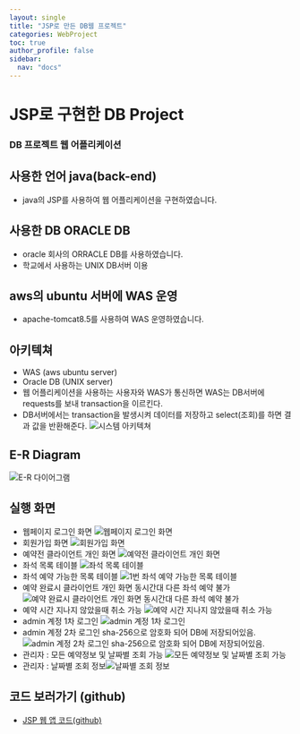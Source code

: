 ```yaml
---
layout: single
title: "JSP로 만든 DB웹 프로젝트"
categories: WebProject
toc: true
author_profile: false
sidebar:
  nav: "docs"
---
```

# JSP로 구현한 DB Project
### DB 프로젝트 웹 어플리케이션
## 사용한 언어 java(back-end)
- java의 JSP를 사용하여 웹 어플리케이션을 구현하였습니다.

## 사용한 DB ORACLE DB
- oracle 회사의 ORRACLE DB를 사용하였습니다.
- 학교에서 사용하는 UNIX DB서버 이용

## aws의 ubuntu 서버에 WAS 운영
- apache-tomcat8.5를 사용하여 WAS 운영하였습니다.

## 아키텍쳐
- WAS (aws ubuntu server)
- Oracle DB (UNIX server)
- 웹 어플리케이션을 사용하는 사용자와 WAS가 통신하면 WAS는 DB서버에 requests를 보내 transaction을 이르킨다.
- DB서버에서는 transaction을 발생시켜 데이터를 저장하고 select(조회)를 하면 결과 값을 반환해준다.
![시스템 아키텍쳐](https://github.com/hanmin0512/my_project/assets/37041208/a7e95c6b-2387-47aa-a886-7c775393c6dd)

## E-R Diagram

![E-R 다이어그램](https://github.com/hanmin0512/my_project/assets/37041208/1aaf53c7-daa3-4e72-9635-9d0c5a73660a)

## 실행 화면
- 웹페이지 로그인 화면 ![웹페이지 로그인 화면](https://github.com/hanmin0512/my_project/assets/37041208/0f31c5e0-ef8d-44dc-b9ef-acf2c5f21fc6)
- 회원가입 화면 ![회원가입 화면](https://github.com/hanmin0512/my_project/assets/37041208/fbdd83a7-e319-4ea5-ab25-76fdf821c8bc)
- 예약전 클라이언트 개인 화면 ![예약전 클라이언트 개인 화면](https://github.com/hanmin0512/my_project/assets/37041208/5dfe4db9-87b5-4bc7-8b20-cbb283ad5d65)
- 좌석 목록 테이블 ![좌석 목록 테이블](https://github.com/hanmin0512/my_project/assets/37041208/0766d2c2-4efc-4dce-8747-31bdf69a03ef)
- 좌석 예약 가능한 목록 테이블 ![1번 좌석 예약 가능한 목록 테이블](https://github.com/hanmin0512/my_project/assets/37041208/212c9439-61b8-48e7-b0ef-a334d4b5a368)
- 예약 완료시 클라이언트 개인 화면 동시간대 다른 좌석 예약 불가 ![예약 완료시 클라이언트 개인 화면 동시간대 다른 좌석 예약 불가](https://github.com/hanmin0512/my_project/assets/37041208/184f67b5-a530-46b3-b084-13367bec3db3)
- 예약 시간 지나지 않았을때 취소 가능 ![예약 시간 지나지 않았을때 취소 가능](https://github.com/hanmin0512/my_project/assets/37041208/2f282013-88c5-4c63-9721-ac764e2bc1cd)
- admin 계정 1차 로그인 ![admin 계정 1차 로그인](https://github.com/hanmin0512/my_project/assets/37041208/5de00c02-eafe-4f75-a048-b12989c9de4d)
- admin 계정 2차 로그인 sha-256으로 암호화 되어 DB에 저장되어있음. ![admin 계정 2차 로그인 sha-256으로 암호화 되어 DB에 저장되어있음.](https://github.com/hanmin0512/my_project/assets/37041208/85bf8b2e-b963-4d46-b7a6-baebd7386081)
- 관리자 : 모든 예약정보 및 날짜별 조회 가능 ![모든 예약정보 및 날짜별 조회 가능](https://github.com/hanmin0512/my_project/assets/37041208/7c40681b-9b56-4dd9-9eb1-91553887fd39)
- 관리자 : 날짜별 조회 정보![날짜별 조회 정보](https://github.com/hanmin0512/my_project/assets/37041208/b34d0e10-3479-4599-b039-b644bc2b9631)

## 코드 보러가기 (github)
- <a href= "https://github.com/hanmin0512/JSP_DB_Project">  JSP 웹 앱 코드(github)</a>




